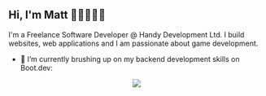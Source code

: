 ## Hi, I'm Matt 👋🏻🧑🏻‍💻

I'm a Freelance Software Developer @ Handy Development Ltd. I build websites, web applications and I am passionate about game development.

- 🌱 I’m currently brushing up on my backend development skills on Boot.dev:
<p align="center">
  <img src="https://api.boot.dev/v1/users/public/abf58d88-403b-4211-a671-f7a1dbcbd77a/thumbnail" >
</p>

<!--
**HandMatt/HandMatt** is a ✨ _special_ ✨ repository because its `README.md` (this file) appears on your GitHub profile.

Here are some ideas to get you started:

- 🔭 I’m currently working on ...
- 🌱 I’m currently learning ...
- 👯 I’m looking to collaborate on ...
- 🤔 I’m looking for help with ...
- 💬 Ask me about ...
- 📫 How to reach me: ...
- 😄 Pronouns: ...
- ⚡ Fun fact: ...
-->
